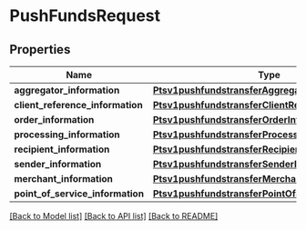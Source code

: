 # PushFundsRequest

## Properties
Name | Type | Description | Notes
------------ | ------------- | ------------- | -------------
**aggregator_information** | [**Ptsv1pushfundstransferAggregatorInformation**](Ptsv1pushfundstransferAggregatorInformation.md) |  | [optional] 
**client_reference_information** | [**Ptsv1pushfundstransferClientReferenceInformation**](Ptsv1pushfundstransferClientReferenceInformation.md) |  | [optional] 
**order_information** | [**Ptsv1pushfundstransferOrderInformation**](Ptsv1pushfundstransferOrderInformation.md) |  | 
**processing_information** | [**Ptsv1pushfundstransferProcessingInformation**](Ptsv1pushfundstransferProcessingInformation.md) |  | [optional] 
**recipient_information** | [**Ptsv1pushfundstransferRecipientInformation**](Ptsv1pushfundstransferRecipientInformation.md) |  | [optional] 
**sender_information** | [**Ptsv1pushfundstransferSenderInformation**](Ptsv1pushfundstransferSenderInformation.md) |  | [optional] 
**merchant_information** | [**Ptsv1pushfundstransferMerchantInformation**](Ptsv1pushfundstransferMerchantInformation.md) |  | [optional] 
**point_of_service_information** | [**Ptsv1pushfundstransferPointOfServiceInformation**](Ptsv1pushfundstransferPointOfServiceInformation.md) |  | [optional] 

[[Back to Model list]](../README.md#documentation-for-models) [[Back to API list]](../README.md#documentation-for-api-endpoints) [[Back to README]](../README.md)


